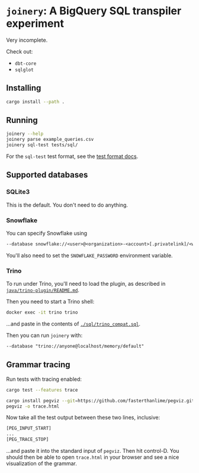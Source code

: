 # `joinery`: A BigQuery SQL transpiler experiment

Very incomplete.

Check out:

- `dbt-core`
- `sqlglot`

## Installing

```bash
cargo install --path .
```

## Running

```bash
joinery --help
joinery parse example_queries.csv
joinery sql-test tests/sql/
```

For the `sql-test` test format, see the [test format docs][tests].

[tests]: ./tests/sql/README.md

## Supported databases

### SQLite3

This is the default. You don't need to do anything.

### Snowflake

You can specify Snowflake using

```txt
--database snowflake://<user>@<organization>-<account>[.privatelink]/<warehouse>/<database>
```

You'll also need to set the `SNOWFLAKE_PASSWORD` environment variable.

### Trino

To run under Trino, you'll need to load the plugin, as described in [`java/trino-plugin/README.md`](./java/trino-plugin/README.md).

Then you need to start a Trino shell:

```bash
docker exec -it trino trino
```

...and paste in the contents of [`./sql/trino_compat.sql`](./sql/trino_compat.sql).

Then you can run `joinery` with:

```txt
--database "trino://anyone@localhost/memory/default"
```

## Grammar tracing

Run tests with tracing enabled:

```bash
cargo test --features trace
```

```bash
cargo install pegviz --git=https://github.com/fasterthanlime/pegviz.git
pegviz -o trace.html
```

Now take all the test output between these two lines, inclusive:

```txt
[PEG_INPUT_START]
...
[PEG_TRACE_STOP]
```

...and paste it into the standard input of `pegviz`. Then hit control-D. You should then be able to open `trace.html` in your browser and see a nice visualization of the grammar.

